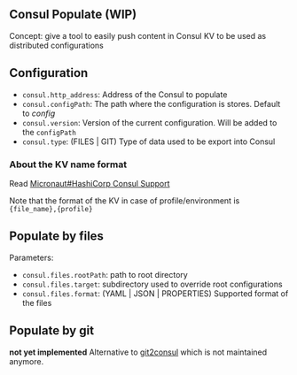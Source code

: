 ## Consul Populate (WIP)

Concept: give a tool to easily push content in Consul KV to be used as distributed configurations

## Configuration

- `consul.http_address`: Address of the Consul to populate
- `consul.configPath`: The path where the configuration is stores. Default to *config*
- `consul.version`: Version of the current configuration. Will be added to the `configPath`
- `consul.type`: (FILES | GIT) Type of data used to be export into Consul

### About the KV name format

Read [Micronaut#HashiCorp Consul Support](https://docs.micronaut.io/4.3.14/guide/#distributedConfigurationConsul)

Note that the format of the KV in case of profile/environment is `{file_name},{profile}`

## Populate by files

Parameters:

- `consul.files.rootPath`: path to root directory
- `consul.files.target`: subdirectory used to override root configurations
- `consul.files.format`: (YAML | JSON | PROPERTIES) Supported format of the files

## Populate by git

**not yet implemented**
Alternative to [git2consul](https://github.com/breser/git2consul) which is not maintained anymore.
